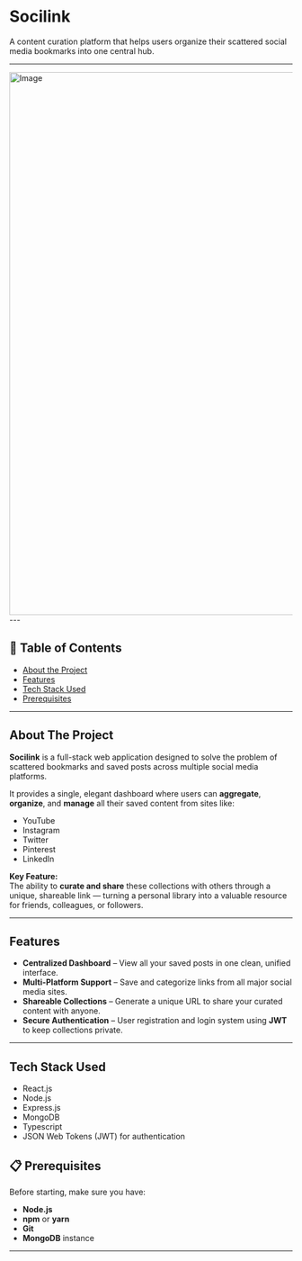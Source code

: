 # Socilink

A content curation platform that helps users organize their scattered social media bookmarks into one central hub.

---
<img width="1917" height="965" alt="Image" src="https://github.com/user-attachments/assets/8361d44f-080f-4e99-8a89-d4e4ffa45190" />
---

## 📑 Table of Contents
- [About the Project](#-about-the-project)
- [Features](#-features)
- [Tech Stack Used](#%EF%B8%8F-tech-stack-used)
- [Prerequisites](#-prerequisites)
---

## About The Project

**Socilink** is a full-stack web application designed to solve the problem of scattered bookmarks and saved posts across multiple social media platforms.

It provides a single, elegant dashboard where users can **aggregate**, **organize**, and **manage** all their saved content from sites like:
- YouTube
- Instagram
- Twitter
- Pinterest
- LinkedIn

**Key Feature:**  
The ability to **curate and share** these collections with others through a unique, shareable link — turning a personal library into a valuable resource for friends, colleagues, or followers.

---

## Features

- **Centralized Dashboard** – View all your saved posts in one clean, unified interface.
- **Multi-Platform Support** – Save and categorize links from all major social media sites.
- **Shareable Collections** – Generate a unique URL to share your curated content with anyone.
- **Secure Authentication** – User registration and login system using **JWT** to keep collections private.


---

## Tech Stack Used

- React.js
- Node.js
- Express.js
- MongoDB
- Typescript
- JSON Web Tokens (JWT) for authentication


## 📋 Prerequisites

Before starting, make sure you have:
- **Node.js** 
- **npm** or **yarn**
- **Git**
- **MongoDB** instance 

---



